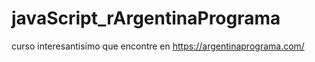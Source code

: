 # javaScript_rArgentinaPrograma
curso interesantisimo que encontre en https://argentinaprograma.com/
